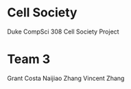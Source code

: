 # Cell Society 

Duke CompSci 308 Cell Society Project 

# Team 3

Grant Costa
Naijiao Zhang
Vincent Zhang
